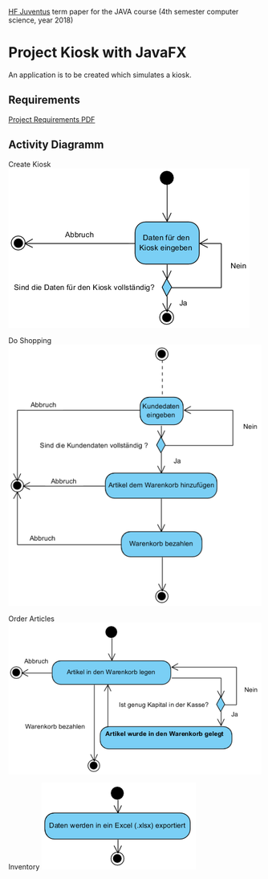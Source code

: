 [HF Juventus](https://technikerschule.juventus.ch/angebote/informatik/) term paper for the JAVA course (4th semester computer science, year 2018)

# Project Kiosk with JavaFX
An application is to be created which simulates a kiosk.

## Requirements
[Project Requirements PDF](/Aufgabestellung_Vertiefungsarbeit_Kiosk.pdf)

## Activity Diagramm
Create Kiosk
![Create Kiosk](/ActivityDiagram/KioskErstellen.PNG)

Do Shopping
![Do Shopping](/ActivityDiagram/EinkaufTaetigen.PNG)

Order Articles
![Order Articles](/ActivityDiagram/ArtikelBestellen.PNG)

Inventory
![Inventory](/ActivityDiagram/Inventar.PNG)